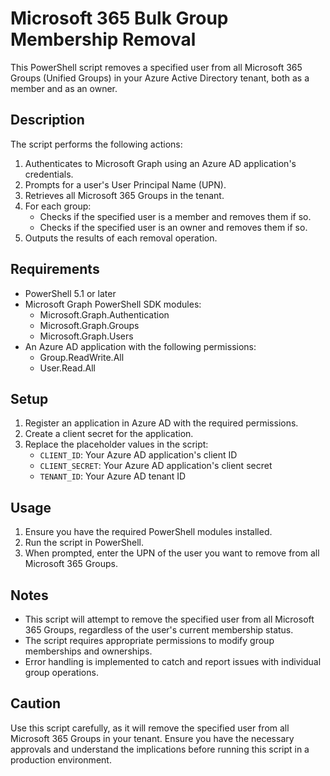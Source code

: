# Microsoft 365 Bulk Group Membership Removal

This PowerShell script removes a specified user from all Microsoft 365 Groups (Unified Groups) in your Azure Active Directory tenant, both as a member and as an owner.

## Description

The script performs the following actions:

1. Authenticates to Microsoft Graph using an Azure AD application's credentials.
2. Prompts for a user's User Principal Name (UPN).
3. Retrieves all Microsoft 365 Groups in the tenant.
4. For each group:
   - Checks if the specified user is a member and removes them if so.
   - Checks if the specified user is an owner and removes them if so.
5. Outputs the results of each removal operation.

## Requirements

- PowerShell 5.1 or later
- Microsoft Graph PowerShell SDK modules:
  - Microsoft.Graph.Authentication
  - Microsoft.Graph.Groups
  - Microsoft.Graph.Users
- An Azure AD application with the following permissions:
  - Group.ReadWrite.All
  - User.Read.All

## Setup

1. Register an application in Azure AD with the required permissions.
2. Create a client secret for the application.
3. Replace the placeholder values in the script:
   - `CLIENT_ID`: Your Azure AD application's client ID
   - `CLIENT_SECRET`: Your Azure AD application's client secret
   - `TENANT_ID`: Your Azure AD tenant ID

## Usage

1. Ensure you have the required PowerShell modules installed.
2. Run the script in PowerShell.
3. When prompted, enter the UPN of the user you want to remove from all Microsoft 365 Groups.

## Notes

- This script will attempt to remove the specified user from all Microsoft 365 Groups, regardless of the user's current membership status.
- The script requires appropriate permissions to modify group memberships and ownerships.
- Error handling is implemented to catch and report issues with individual group operations.

## Caution

Use this script carefully, as it will remove the specified user from all Microsoft 365 Groups in your tenant. Ensure you have the necessary approvals and understand the implications before running this script in a production environment.
